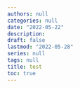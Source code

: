 ```yaml
---
authors: null
categories: null
date: "2022-05-22"
description: 
draft: false
lastmod: "2022-05-28"
series: null
tags: null
title: test
toc: true
---
```


<!--more-->

